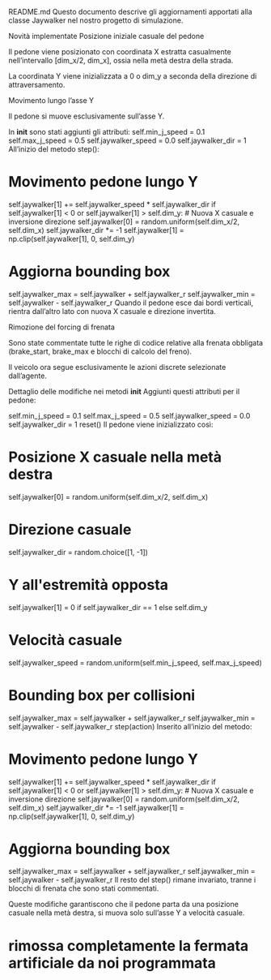 README.md
Questo documento descrive gli aggiornamenti apportati alla classe Jaywalker nel nostro progetto di simulazione.

Novità implementate
Posizione iniziale casuale del pedone

Il pedone viene posizionato con coordinata X estratta casualmente nell’intervallo [dim_x/2, dim_x], ossia nella metà destra della strada.

La coordinata Y viene inizializzata a 0 o dim_y a seconda della direzione di attraversamento.

Movimento lungo l’asse Y

Il pedone si muove esclusivamente sull’asse Y.

In __init__ sono stati aggiunti gli attributi:
self.min_j_speed = 0.1
self.max_j_speed = 0.5
self.jaywalker_speed = 0.0
self.jaywalker_dir = 1
All’inizio del metodo step():


# Movimento pedone lungo Y
self.jaywalker[1] += self.jaywalker_speed * self.jaywalker_dir
if self.jaywalker[1] < 0 or self.jaywalker[1] > self.dim_y:
    # Nuova X casuale e inversione direzione
    self.jaywalker[0] = random.uniform(self.dim_x/2, self.dim_x)
    self.jaywalker_dir *= -1
    self.jaywalker[1] = np.clip(self.jaywalker[1], 0, self.dim_y)
# Aggiorna bounding box
self.jaywalker_max = self.jaywalker + self.jaywalker_r
self.jaywalker_min = self.jaywalker - self.jaywalker_r
Quando il pedone esce dai bordi verticali, rientra dall’altro lato con nuova X casuale e direzione invertita.

Rimozione del forcing di frenata

Sono state commentate tutte le righe di codice relative alla frenata obbligata (brake_start, brake_max e blocchi di calcolo del freno).

Il veicolo ora segue esclusivamente le azioni discrete selezionate dall’agente.

Dettaglio delle modifiche nei metodi
__init__
Aggiunti questi attributi per il pedone:

self.min_j_speed = 0.1
self.max_j_speed = 0.5
self.jaywalker_speed = 0.0
self.jaywalker_dir = 1
reset()
Il pedone viene inizializzato così:

# Posizione X casuale nella metà destra
self.jaywalker[0] = random.uniform(self.dim_x/2, self.dim_x)
# Direzione casuale
self.jaywalker_dir = random.choice([1, -1])
# Y all'estremità opposta
self.jaywalker[1] = 0 if self.jaywalker_dir == 1 else self.dim_y
# Velocità casuale
self.jaywalker_speed = random.uniform(self.min_j_speed, self.max_j_speed)
# Bounding box per collisioni
self.jaywalker_max = self.jaywalker + self.jaywalker_r
self.jaywalker_min = self.jaywalker - self.jaywalker_r
step(action)
Inserito all’inizio del metodo:

# Movimento pedone lungo Y
self.jaywalker[1] += self.jaywalker_speed * self.jaywalker_dir
if self.jaywalker[1] < 0 or self.jaywalker[1] > self.dim_y:
    # Nuova X casuale e inversione direzione
    self.jaywalker[0] = random.uniform(self.dim_x/2, self.dim_x)
    self.jaywalker_dir *= -1
    self.jaywalker[1] = np.clip(self.jaywalker[1], 0, self.dim_y)
# Aggiorna bounding box
self.jaywalker_max = self.jaywalker + self.jaywalker_r
self.jaywalker_min = self.jaywalker - self.jaywalker_r
Il resto del step() rimane invariato, tranne i blocchi di frenata che sono stati commentati.

Queste modifiche garantiscono che il pedone parta da una posizione casuale nella metà destra, si muova solo sull’asse Y a velocità casuale.

# rimossa completamente la fermata artificiale da noi programmata 
